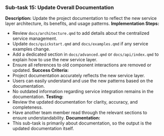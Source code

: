 ### Sub-task 15: Update Overall Documentation
**Description:** Update the project documentation to reflect the new service layer architecture, its benefits, and usage patterns.
**Implementation Steps:**
- Review `docs/architecture.qmd` to add details about the centralized service management.
- Update `docs/quickstart.qmd` and `docs/examples.qmd` if any service examples change.
- Add a dedicated section in `docs/advanced.qmd` or `docs/api/index.qmd` to explain how to use the new service layer.
- Ensure all references to old component interactions are removed or updated.
**Success Criteria:**
- Project documentation accurately reflects the new service layer.
- Users can easily understand and use the new patterns based on the documentation.
- No outdated information regarding service integration remains in the documentation.
**Testing:**
- Review the updated documentation for clarity, accuracy, and completeness.
- Have another team member read through the relevant sections to ensure understandability.
**Documentation:**
- This sub-task is primarily about documentation, so the output is the updated documentation itself.